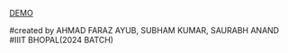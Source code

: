 [DEMO](https://6576e4aba8508d5affee19de--glistening-malasada-617cd8.netlify.app/)

#created by AHMAD FARAZ AYUB, SUBHAM KUMAR, SAURABH ANAND
#IIIT BHOPAL(2024 BATCH)
